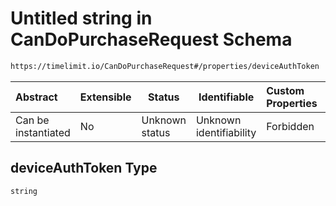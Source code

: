 # Untitled string in CanDoPurchaseRequest Schema

```txt
https://timelimit.io/CanDoPurchaseRequest#/properties/deviceAuthToken
```




| Abstract            | Extensible | Status         | Identifiable            | Custom Properties | Additional Properties | Access Restrictions | Defined In                                                                                    |
| :------------------ | ---------- | -------------- | ----------------------- | :---------------- | --------------------- | ------------------- | --------------------------------------------------------------------------------------------- |
| Can be instantiated | No         | Unknown status | Unknown identifiability | Forbidden         | Allowed               | none                | [CanDoPurchaseRequest.schema.json\*](CanDoPurchaseRequest.schema.json "open original schema") |

## deviceAuthToken Type

`string`

